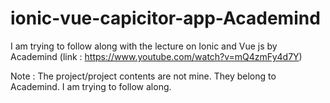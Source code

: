 # ionic-vue-capicitor-app-Academind
I am trying to follow along with the lecture on Ionic and Vue js by Academind (link : https://www.youtube.com/watch?v=mQ4zmFy4d7Y)

Note : The project/project contents are not mine. They belong to Academind. I am trying to follow along.

